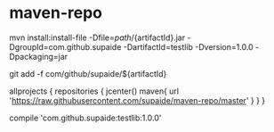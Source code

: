 # maven-repo

mvn install:install-file -Dfile=${path}/${artifactId}.jar -DgroupId=com.github.supaide -DartifactId=testlib -Dversion=1.0.0 -Dpackaging=jar

git add -f com/github/supaide/${artifactId}

allprojects {
    repositories {
        jcenter()
            maven{
                url 'https://raw.githubusercontent.com/supaide/maven-repo/master'
            }
    }
}

compile 'com.github.supaide:testlib:1.0.0'
